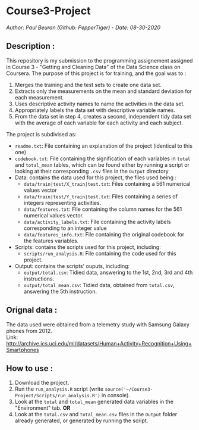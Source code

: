 # Course3-Project
*Author: Paul Beuran (Github: PepperTiger)* - *Date: 08-30-2020*


## Description :
This repository is my submission to the programming assignement assigned in Course 3 - "Getting and Cleaning Data" of the Data Science class on Coursera. The purpose of this project is for training, and the goal was to :
  1. Merges the training and the test sets to create one data set.
  2. Extracts only the measurements on the mean and standard deviation for each measurement.
  3. Uses descriptive activity names to name the activities in the data set.
  4. Appropriately labels the data set with descriptive variable names.
  5. From the data set in step 4, creates a second, independent tidy data set with the average of each variable for each activity and each subject.
  
The project is subdivised as:
  - `readme.txt`: File containing an explanation of the project (identical to this one)
  - `codebook.txt`: File containing the signification of each variables in `total` and `total_mean` tables, which can be found either by running a script or looking at their corresponding `.csv` files in the `Output` directory
  - Data: contains the data used for this project, the files used being :
    - `data/train|test/X_train|test.txt`: Files containing a 561 numerical values vector
    - `data/train|test/Y_train|test.txt`: Files containing a series of integers representing activities.
    - `data/features.txt`: File containing the column names for the 561 numerical values vector.
    - `data/activity_labels.txt`: File containing the activity labels corresponding to an integer value
    - `data/features_info.txt`: File containing the original codebook for the features variables.
  - Scripts: contains the scripts used for this project, including:
    - `scripts/run_analysis.R`: File containing the code used for this project.
  - Output: contains the scripts' ouputs, including:
    - `output/total.csv`: Tidied data, answering to the 1st, 2nd, 3rd and 4th instructions.
    - `output/total_mean.csv`: Tidied data, obtained from `total.csv`, answering the 5th instruction.
    


## Orignal data :
The data used were obtained from a telemetry study with Samsung Galaxy phones from 2012.  
Link: http://archive.ics.uci.edu/ml/datasets/Human+Activity+Recognition+Using+Smartphones


## How to use :
  1. Download the project.
  2. Run the `run_analysis.R` script (write `source('~/Course3-Project/Scripts/run_analysis.R')` in console).
  3. Look at the `total` and `total_mean` generated data variables in the "Environment" tab.
  **OR**
  1. Look at the `total.csv` and `total_mean.csv` files in the `Output` folder already generated, or generated by running the script.
  

